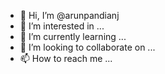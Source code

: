 - 👋 Hi, I’m @arunpandianj
- 👀 I’m interested in ...
- 🌱 I’m currently learning ...
- 💞️ I’m looking to collaborate on ...
- 📫 How to reach me ...

<!---
arunpandianj/arunpandianj is a ✨ special ✨ repository because its `README.md` (this file) appears on your GitHub profile.
You can click the Preview link to take a look at your changes.
--->
